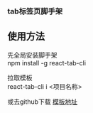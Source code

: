 ### tab标签页脚手架
## 使用方法  

先全局安装脚手架  
npm install -g react-tab-cli  
  
拉取模板  
react-tab-cli i <项目名称>  


或去github下载 [模板地址](https://github.com/cashon1120/react-tab-template)